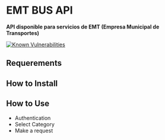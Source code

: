 # EMT BUS API
**API disponible para servicios de EMT (Empresa Municipal de Transportes)**

[](/Destroyer/TelegramBot-nodejs/raw/master/emt-bus_logo.png "Logo")

[![Known Vulnerabilities](https://snyk.io/test/github/lorengamboa/emt-bus/badge.svg)](https://snyk.io/test/github/lorengamboa/emt-bus)

## Requerements
## How to Install
## How to Use
   * Authentication
   * Select Category
   * Make a request
